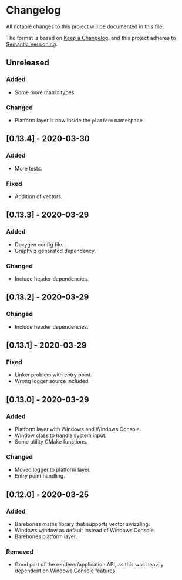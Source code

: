 # Changelog

All notable changes to this project will be documented in this file.

The format is based on [Keep a Changelog](https://keepachangelog.com/en/1.0.0/),
and this project adheres to [Semantic Versioning](https://semver.org/spec/v2.0.0.html).

## Unreleased

### Added

- Some more matrix types.

### Changed

- Platform layer is now inside the `platform` namespace

## [0.13.4] - 2020-03-30

### Added

- More tests.

### Fixed

- Addition of vectors.

## [0.13.3] - 2020-03-29

### Added

- Doxygen config file.
- Graphviz generated dependency.

### Changed

- Include header dependencies.

## [0.13.2] - 2020-03-29

### Changed

- Include header dependencies.

## [0.13.1] - 2020-03-29

### Fixed

- Linker problem with entry point.
- Wrong logger source included.

## [0.13.0] - 2020-03-29

### Added

- Platform layer with Windows and Windows Console.
- Window class to handle system input.
- Some utility CMake functions.

### Changed

- Moved logger to platform layer.
- Entry point handling.

## [0.12.0] - 2020-03-25

### Added

- Barebones maths library that supports vector swizzling.
- Windows window as default instead of Windows Console.
- Barebones platform layer.

### Removed

- Good part of the renderer/application API, as this was heavily dependent on Windows Console features.
